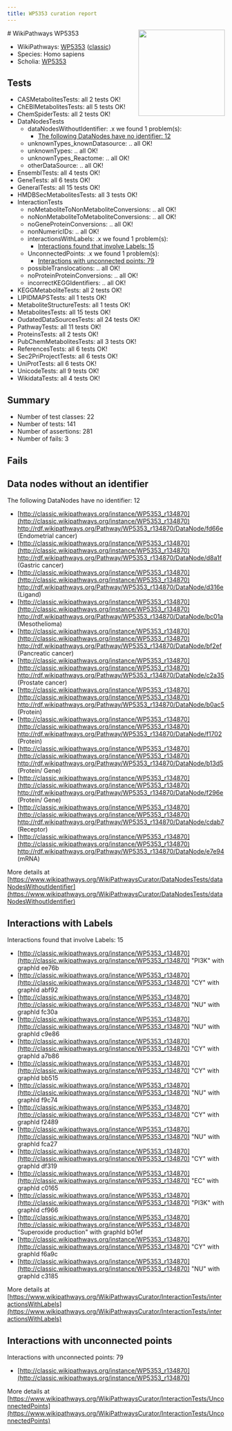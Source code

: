 ```yaml
---
title: WP5353 curation report
---
```


<img style="float: right; width: 200px" src="https://upload.wikimedia.org/wikipedia/commons/thumb/8/83/Wplogo_with_text_500.png/640px-Wplogo_with_text_500.png" />
# WikiPathways WP5353

* WikiPathways: [WP5353](https://wikipathways.org/pathways/WP5353) ([classic](https://classic.wikipathways.org/instance/WP5353))
* Species: Homo sapiens
* Scholia: [WP5353](https://scholia.toolforge.org/wikipathways/WP5353)
## Tests
* CASMetabolitesTests: all 2 tests OK!
* ChEBIMetabolitesTests: all 5 tests OK!
* ChemSpiderTests: all 2 tests OK!
* DataNodesTests
    * dataNodesWithoutIdentifier: .x we found 1 problem(s):
        * [The following DataNodes have no identifier: 12](#8792c492)
    * unknownTypes_knownDatasource: .. all OK!
    * unknownTypes: .. all OK!
    * unknownTypes_Reactome: .. all OK!
    * otherDataSource: .. all OK!
* EnsemblTests: all 4 tests OK!
* GeneTests: all 6 tests OK!
* GeneralTests: all 15 tests OK!
* HMDBSecMetabolitesTests: all 3 tests OK!
* InteractionTests
    * noMetaboliteToNonMetaboliteConversions: .. all OK!
    * noNonMetaboliteToMetaboliteConversions: .. all OK!
    * noGeneProteinConversions: .. all OK!
    * nonNumericIDs: .. all OK!
    * interactionsWithLabels: .x we found 1 problem(s):
        * [Interactions found that involve Labels: 15](#fe97a8bd)
    * UnconnectedPoints: .x we found 1 problem(s):
        * [Interactions with unconnected points: 79](#7f1d413a)
    * possibleTranslocations: .. all OK!
    * noProteinProteinConversions: .. all OK!
    * incorrectKEGGIdentifiers: .. all OK!
* KEGGMetaboliteTests: all 2 tests OK!
* LIPIDMAPSTests: all 1 tests OK!
* MetaboliteStructureTests: all 1 tests OK!
* MetabolitesTests: all 15 tests OK!
* OudatedDataSourcesTests: all 24 tests OK!
* PathwayTests: all 11 tests OK!
* ProteinsTests: all 2 tests OK!
* PubChemMetabolitesTests: all 3 tests OK!
* ReferencesTests: all 6 tests OK!
* Sec2PriProjectTests: all 6 tests OK!
* UniProtTests: all 6 tests OK!
* UnicodeTests: all 9 tests OK!
* WikidataTests: all 4 tests OK!


## Summary

* Number of test classes: 22
* Number of tests: 141
* Number of assertions: 281
* Number of fails: 3

## Fails

<a name="8792c492" />

## Data nodes without an identifier

The following DataNodes have no identifier: 12

* [http://classic.wikipathways.org/instance/WP5353_r134870](http://classic.wikipathways.org/instance/WP5353_r134870) http://rdf.wikipathways.org/Pathway/WP5353_r134870/DataNode/fd66e (Endometrial cancer)
* [http://classic.wikipathways.org/instance/WP5353_r134870](http://classic.wikipathways.org/instance/WP5353_r134870) http://rdf.wikipathways.org/Pathway/WP5353_r134870/DataNode/d8a1f (Gastric cancer)
* [http://classic.wikipathways.org/instance/WP5353_r134870](http://classic.wikipathways.org/instance/WP5353_r134870) http://rdf.wikipathways.org/Pathway/WP5353_r134870/DataNode/d316e (Ligand)
* [http://classic.wikipathways.org/instance/WP5353_r134870](http://classic.wikipathways.org/instance/WP5353_r134870) http://rdf.wikipathways.org/Pathway/WP5353_r134870/DataNode/bc01a (Mesothelioma)
* [http://classic.wikipathways.org/instance/WP5353_r134870](http://classic.wikipathways.org/instance/WP5353_r134870) http://rdf.wikipathways.org/Pathway/WP5353_r134870/DataNode/bf2ef (Pancreatic cancer)
* [http://classic.wikipathways.org/instance/WP5353_r134870](http://classic.wikipathways.org/instance/WP5353_r134870) http://rdf.wikipathways.org/Pathway/WP5353_r134870/DataNode/c2a35 (Prostate cancer)
* [http://classic.wikipathways.org/instance/WP5353_r134870](http://classic.wikipathways.org/instance/WP5353_r134870) http://rdf.wikipathways.org/Pathway/WP5353_r134870/DataNode/b0ac5 (Protein)
* [http://classic.wikipathways.org/instance/WP5353_r134870](http://classic.wikipathways.org/instance/WP5353_r134870) http://rdf.wikipathways.org/Pathway/WP5353_r134870/DataNode/f1702 (Protein)
* [http://classic.wikipathways.org/instance/WP5353_r134870](http://classic.wikipathways.org/instance/WP5353_r134870) http://rdf.wikipathways.org/Pathway/WP5353_r134870/DataNode/b13d5 (Protein/ Gene)
* [http://classic.wikipathways.org/instance/WP5353_r134870](http://classic.wikipathways.org/instance/WP5353_r134870) http://rdf.wikipathways.org/Pathway/WP5353_r134870/DataNode/f296e (Protein/ Gene)
* [http://classic.wikipathways.org/instance/WP5353_r134870](http://classic.wikipathways.org/instance/WP5353_r134870) http://rdf.wikipathways.org/Pathway/WP5353_r134870/DataNode/cdab7 (Receptor)
* [http://classic.wikipathways.org/instance/WP5353_r134870](http://classic.wikipathways.org/instance/WP5353_r134870) http://rdf.wikipathways.org/Pathway/WP5353_r134870/DataNode/e7e94 (mRNA)


More details at [https://www.wikipathways.org/WikiPathwaysCurator/DataNodesTests/dataNodesWithoutIdentifier](https://www.wikipathways.org/WikiPathwaysCurator/DataNodesTests/dataNodesWithoutIdentifier)

<a name="fe97a8bd" />

## Interactions with Labels

Interactions found that involve Labels: 15

* [http://classic.wikipathways.org/instance/WP5353_r134870](http://classic.wikipathways.org/instance/WP5353_r134870) "PI3K" with graphId ee76b
* [http://classic.wikipathways.org/instance/WP5353_r134870](http://classic.wikipathways.org/instance/WP5353_r134870) "CY" with graphId abf92
* [http://classic.wikipathways.org/instance/WP5353_r134870](http://classic.wikipathways.org/instance/WP5353_r134870) "NU" with graphId fc30a
* [http://classic.wikipathways.org/instance/WP5353_r134870](http://classic.wikipathways.org/instance/WP5353_r134870) "NU" with graphId c9e86
* [http://classic.wikipathways.org/instance/WP5353_r134870](http://classic.wikipathways.org/instance/WP5353_r134870) "CY" with graphId a7b86
* [http://classic.wikipathways.org/instance/WP5353_r134870](http://classic.wikipathways.org/instance/WP5353_r134870) "CY" with graphId bb515
* [http://classic.wikipathways.org/instance/WP5353_r134870](http://classic.wikipathways.org/instance/WP5353_r134870) "NU" with graphId f9c74
* [http://classic.wikipathways.org/instance/WP5353_r134870](http://classic.wikipathways.org/instance/WP5353_r134870) "CY" with graphId f2489
* [http://classic.wikipathways.org/instance/WP5353_r134870](http://classic.wikipathways.org/instance/WP5353_r134870) "NU" with graphId fca27
* [http://classic.wikipathways.org/instance/WP5353_r134870](http://classic.wikipathways.org/instance/WP5353_r134870) "CY" with graphId df319
* [http://classic.wikipathways.org/instance/WP5353_r134870](http://classic.wikipathways.org/instance/WP5353_r134870) "EC" with graphId c0165
* [http://classic.wikipathways.org/instance/WP5353_r134870](http://classic.wikipathways.org/instance/WP5353_r134870) "PI3K" with graphId cf966
* [http://classic.wikipathways.org/instance/WP5353_r134870](http://classic.wikipathways.org/instance/WP5353_r134870) "Superoxide
production" with graphId b01ef
* [http://classic.wikipathways.org/instance/WP5353_r134870](http://classic.wikipathways.org/instance/WP5353_r134870) "CY" with graphId f6a9c
* [http://classic.wikipathways.org/instance/WP5353_r134870](http://classic.wikipathways.org/instance/WP5353_r134870) "NU" with graphId c3185


More details at [https://www.wikipathways.org/WikiPathwaysCurator/InteractionTests/interactionsWithLabels](https://www.wikipathways.org/WikiPathwaysCurator/InteractionTests/interactionsWithLabels)

<a name="7f1d413a" />

## Interactions with unconnected points

Interactions with unconnected points: 79

* [http://classic.wikipathways.org/instance/WP5353_r134870](http://classic.wikipathways.org/instance/WP5353_r134870)


More details at [https://www.wikipathways.org/WikiPathwaysCurator/InteractionTests/UnconnectedPoints](https://www.wikipathways.org/WikiPathwaysCurator/InteractionTests/UnconnectedPoints)

